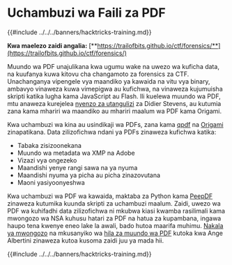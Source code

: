 # Uchambuzi wa Faili za PDF

{{#include ../../../banners/hacktricks-training.md}}

**Kwa maelezo zaidi angalia:** [**https://trailofbits.github.io/ctf/forensics/**](https://trailofbits.github.io/ctf/forensics/)

Muundo wa PDF unajulikana kwa ugumu wake na uwezo wa kuficha data, na kuufanya kuwa kitovu cha changamoto za forensics za CTF. Unachanganya vipengele vya maandiko ya kawaida na vitu vya binary, ambavyo vinaweza kuwa vimepigwa au kufichwa, na vinaweza kujumuisha skripti katika lugha kama JavaScript au Flash. Ili kuelewa muundo wa PDF, mtu anaweza kurejelea [nyenzo za utangulizi](https://blog.didierstevens.com/2008/04/09/quickpost-about-the-physical-and-logical-structure-of-pdf-files/) za Didier Stevens, au kutumia zana kama mhariri wa maandiko au mhariri maalum wa PDF kama Origami.

Kwa uchambuzi wa kina au usindikaji wa PDFs, zana kama [qpdf](https://github.com/qpdf/qpdf) na [Origami](https://github.com/mobmewireless/origami-pdf) zinapatikana. Data zilizofichwa ndani ya PDFs zinaweza kufichwa katika:

- Tabaka zisizoonekana
- Muundo wa metadata wa XMP na Adobe
- Vizazi vya ongezeko
- Maandishi yenye rangi sawa na ya nyuma
- Maandishi nyuma ya picha au picha zinazovutana
- Maoni yasiyoonyeshwa

Kwa uchambuzi wa PDF wa kawaida, maktaba za Python kama [PeepDF](https://github.com/jesparza/peepdf) zinaweza kutumika kuunda skripti za uchambuzi maalum. Zaidi, uwezo wa PDF wa kuhifadhi data zilizofichwa ni mkubwa kiasi kwamba rasilimali kama mwongozo wa NSA kuhusu hatari za PDF na hatua za kupambana, ingawa haupo tena kwenye eneo lake la awali, bado hutoa maarifa muhimu. [Nakala ya mwongozo](http://www.itsecure.hu/library/file/Biztons%C3%A1gi%20%C3%BAtmutat%C3%B3k/Alkalmaz%C3%A1sok/Hidden%20Data%20and%20Metadata%20in%20Adobe%20PDF%20Files.pdf) na mkusanyiko wa [hila za muundo wa PDF](https://github.com/corkami/docs/blob/master/PDF/PDF.md) kutoka kwa Ange Albertini zinaweza kutoa kusoma zaidi juu ya mada hii.

{{#include ../../../banners/hacktricks-training.md}}
